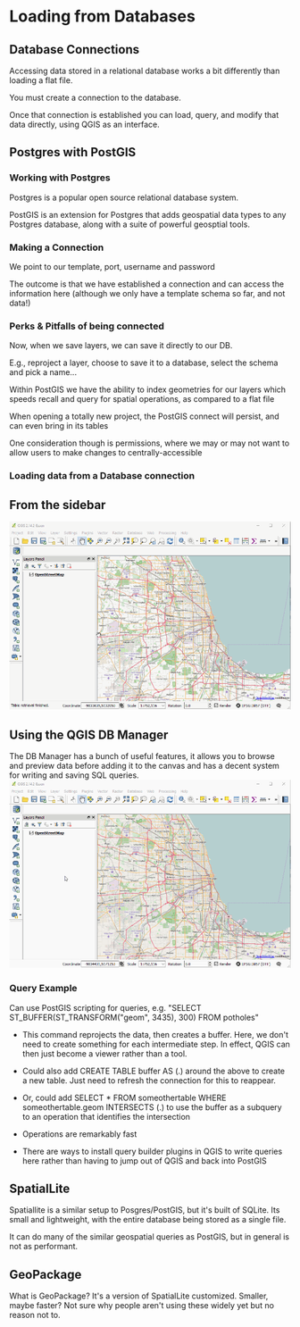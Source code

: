 # Loading from Databases

## Database Connections
Accessing data stored in a relational database works a bit differently than loading a flat file.

You must create a connection to the database.

Once that connection is established you can load, query, and modify that data directly, using QGIS as an interface.

## Postgres with PostGIS


### Working with Postgres

Postgres is a popular open source relational database system.

PostGIS is an extension for Postgres that adds geospatial data types to any Postgres database, along with a suite of powerful geosptial tools.

### Making a Connection

We point to our template, port, username and password

The outcome is that we have established a connection and can access the information here (although we only have a template schema so far, and not data!)

### Perks & Pitfalls of being connected

Now, when we save layers, we can save it directly to our DB.

E.g., reproject a layer, choose to save it to a database, select the schema and pick a name...

Within PostGIS we have the ability to index geometries for our layers which speeds recall and query for spatial operations, as compared to a flat file

When opening a totally new project, the PostGIS connect will persist, and can even bring in its tables

One consideration though is permissions, where we may or may not want to allow users to make changes to centrally-accessible

### Loading data from a Database connection

## From the sidebar
![](video/loadDB1.gif)
## Using the QGIS DB Manager

The DB Manager has a bunch of useful features, it allows you to browse and preview data before adding it to the canvas and has a decent system for writing and saving SQL queries. 
![](video/loadDB2.gif)

### Query Example

Can use PostGIS scripting for queries, e.g. "SELECT ST_BUFFER(ST_TRANSFORM("geom", 3435), 300) FROM potholes"

* This command reprojects the data, then creates a buffer. Here, we don't need to create something for each intermediate step. In effect, QGIS can then just become a viewer rather than a tool.

* Could also add CREATE TABLE buffer AS (.) around the above to create a new table. Just need to refresh the connection for this to reappear.

* Or, could add SELECT * FROM someothertable WHERE someothertable.geom INTERSECTS (.) to use the buffer as a subquery to an operation that identifies the intersection

* Operations are remarkably fast

* There are ways to install query builder plugins in QGIS to write queries here rather than having to jump out of QGIS and back into PostGIS



## SpatialLite

Spatiallite is a similar setup to Posgres/PostGIS, but it's built of SQLite. Its small and lightweight, with the entire database being stored as a single file.

It can do many of the similar geospatial queries as PostGIS, but in general is not as performant.

## GeoPackage

What is GeoPackage? It's a version of SpatialLite customized. Smaller, maybe faster? Not sure why people aren't using these widely yet but no reason not to.
